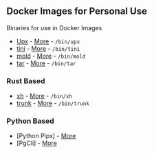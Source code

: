 ## Docker Images for Personal Use

Binaries for use in Docker Images

- [Upx]() - [More]() - `/bin/upx`
- [tini]() - [More]() - `/bin/tini`
- [mold]() - [More]() - `/bin/mold`
- [tar]() - [More]() - `/bin/tar`

### Rust Based

- [xh]() - [More]() - `/bin/xh`
- [trunk]() - [More]() - `/bin/trunk`

### Python Based

- [Python Pipx] - [More]()
- [PgCli] - [More]()

